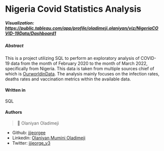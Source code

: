 # Nigeria Covid Statistics Analysis

##### Visualization: https://public.tableau.com/app/profile/oladimeji.olaniyan/viz/NigeriaCOVID-19Data/Dashboard1

##### Abstract
   This is a project utilizing SQL to perform an exploratory analysis of COVID-19 data 
from the month of February 2020 to the month of March 2022, specifically from Nigeria.
This data is taken from multiple sources chief of which is [OurworldinData](https://ourworldindata.org/).
The analysis mainly focuses on the infection rates, deaths rates and vaccination metrics within the available data.


#### Written in
SQL

#### Authors
> 👤 Olaniyan Oladimeji
- Github: [jjjeorgee](https://github.com/jjjeorgee)
- Linkedin: [Olaniyan Mumini Oladimeji](https://www.linkedin.com/mwlite/in/oladimeji-olaniyan-a3a114170)
- Twitter: [jjjeorge_v3](https://www.twitter.com/jjjeorge_v3)
